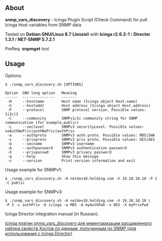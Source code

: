 ## About

**snmp_vars_discovery** - Icinga Plugin Script (Check Command) for pull Icinga Host variables from SNMP data

Tested on **Debian GNU/Linux 8.7 (Jessie)** with **Icinga r2.6.2-1** / **Director 1.3.1** / **NET-SNMP 5.7.2.1**

PreReq: **snpmget** tool

 
## Usage

Options:

```
$ ./snmp_vars_discovery.sh [OPTIONS]

Option  GNU long option   Meaning
------  ---------------   -------
 -H     --hostname        Host name (Icinga object Host.name)
 -h     --hostaddr        Host address (Icinga object Host.address)
 -P     --protocol        SNMP protocol version. Possible values: 1|2c|3
 -C     --community       SNMPv1/2c community string for SNMP communication (for example,public)
 -L     --seclevel        SNMPv3 securityLevel. Possible values: noAuthNoPriv|authNoPriv|authPriv
 -a     --authproto       SNMPv3 auth proto. Possible values: MD5|SHA
 -x     --privproto       SNMPv3 priv proto. Possible values: DES|AES
 -U     --secname         SNMPv3 username
 -A     --authpassword    SNMPv3 authentication password
 -X     --privpasswd      SNMPv3 privacy password
 -q     --help            Show this message
 -v     --version         Print version information and exit
 ```
Usage example for SNMPv1:

```
$ ./snmp_vars_discovery.sh -H netdev10.holding.com -h 10.10.10.10 -P 1 -C public
```

Usage example for SNMPv3:

```
$ ./snmp_vars_discovery.sh -H netdev10.holding.com -h 10.10.10.10 \
-P 3 -L authPriv -U icinga -a MD5 -A myAuthPwD -x DES -X myPrivPwd
```
Icinga Director integration manual (in Russian):

[Icinga плагин snmp_vars_discovery для инвентаризации расширенного набора свойств Хостов по данным, полученным по SNMP (для использования с Icinga Director)](https://blog.it-kb.ru/2017/11/05/icinga-plugin-snmp_vars_discovery-for-inventory-of-extended-host-properties-obtained-via-snmp-for-use-with-icinga-director-and-icingacli/)
